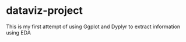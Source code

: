 # dataviz-project
This is my first attempt of using Ggplot and Dyplyr to extract information using EDA
